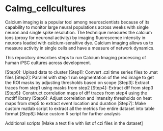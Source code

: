 # CaImg_cellcultures


Calcium imaging is a popular tool among neuroscientists because of its capability to monitor large neural populations across weeks with single neuron and single spike resolution. 
The technique measures the calcium ions (proxy for neuronal activity) by imaging fluorescence intensity in neurons loaded with calcium-sensitive dye.
Calcium imaging allows us to measure activity in single cells and have a measure of network dynamics. 

This repository describes steps to run Calcium Imaging processing of human iPSC cultures across development.

[Step0]: Upload data to cluster 
[Step1]: Convert .czi time series files to .mat files 
[Step2]: Parallel with step 1 run segmentation of the red image to get the ROI masks by adjusting thresholds based on scope
[Step3]: Extract traces from step1 using masks from step2
[Step4]: Extract dff from step3
[Step5]: Construct correlation maps of dff traces from step4 using the motiff library
[Step6]: Adjust correlation and intensity thresholds on heat maps from step5 to extract event location and duration
[Step7]: Make custom matlab script to extract all the metrics foe entire dataset into table format 
[Step8]: Make custom R script for further analysis

Additional scripts
[Make a text file with list of czi files in the dataset]

